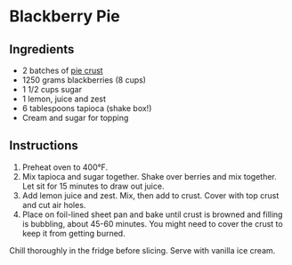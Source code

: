 # Blackberry Pie

## Ingredients

- 2 batches of [pie crust](pie-crust.md)
- 1250 grams blackberries (8 cups)
- 1 1/2 cups sugar
- 1 lemon, juice and zest
- 6 tablespoons tapioca (shake box!)
- Cream and sugar for topping

## Instructions

1. Preheat oven to 400°F.
2. Mix tapioca and sugar together. Shake over berries and mix together. Let sit for 15 minutes to draw out juice.
3. Add lemon juice and zest. Mix, then add to crust. Cover with top crust and cut air holes.
4. Place on foil-lined sheet pan and bake until crust is browned and filling is bubbling, about 45-60 minutes. You might need to cover the crust to keep it from getting burned.

Chill thoroughly in the fridge before slicing. Serve with vanilla ice cream.
